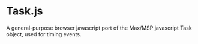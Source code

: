 # Task.js
A general-purpose browser javascript port of the Max/MSP javascript Task object, used for timing events.
